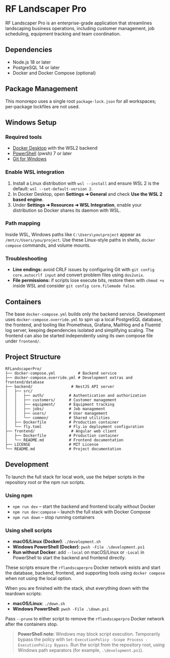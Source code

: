 # RF Landscaper Pro

RF Landscaper Pro is an enterprise-grade application that streamlines landscaping business operations, including customer management, job scheduling, equipment tracking and team coordination.

## Dependencies

- Node.js 18 or later
- PostgreSQL 14 or later
- Docker and Docker Compose (optional)

## Package Management

This monorepo uses a single root `package-lock.json` for all workspaces; per-package lockfiles are not used.

## Windows Setup

### Required tools

- [Docker Desktop](https://www.docker.com/products/docker-desktop) with the WSL2 backend
- [PowerShell](https://learn.microsoft.com/powershell/) (pwsh) 7 or later
- [Git for Windows](https://gitforwindows.org/)

### Enable WSL integration

1. Install a Linux distribution with `wsl --install` and ensure WSL 2 is the default: `wsl --set-default-version 2`.
2. In Docker Desktop, open **Settings ➜ General** and check **Use the WSL 2 based engine**.
3. Under **Settings ➜ Resources ➜ WSL Integration**, enable your distribution so Docker shares its daemon with WSL.

### Path mapping

Inside WSL, Windows paths like `C:\Users\you\project` appear as `/mnt/c/Users/you/project`. Use these Linux-style paths in shells, `docker compose` commands, and volume mounts.

### Troubleshooting

- **Line endings:** avoid CRLF issues by configuring Git with `git config core.autocrlf input` and convert problem files using `dos2unix`.
- **File permissions:** if scripts lose execute bits, restore them with `chmod +x` inside WSL and consider `git config core.filemode false`.

## Containers

The base `docker-compose.yml` builds only the backend service. Development uses `docker-compose.override.yml` to spin up a local PostgreSQL database, the frontend, and tooling like Prometheus, Grafana, MailHog and a Fluentd log server, keeping dependencies isolated and simplifying scaling. The frontend can also be started independently using its own compose file under `frontend/`.

## Project Structure

```
RFLandscaperPro/
├── docker-compose.yml          # Backend service
├── docker-compose.override.yml # Development extras and frontend/database
├── backend/                 # NestJS API server
│   ├── src/
│   │   ├── auth/           # Authentication and authorization
│   │   ├── customers/      # Customer management
│   │   ├── equipment/      # Equipment tracking
│   │   ├── jobs/           # Job management
│   │   ├── users/          # User management
│   │   └── common/         # Shared utilities
│   ├── Dockerfile          # Production container
│   └── fly.toml            # Fly.io deployment configuration
├── frontend/                # Angular web client
│   ├── Dockerfile          # Production container
│   └── README.md           # Frontend documentation
├── LICENSE                 # MIT License
└── README.md               # Project documentation
```

## Development

To launch the full stack for local work, use the helper scripts in the repository root or the npm run scripts.

### Using npm

- `npm run dev` – start the backend and frontend locally without Docker
- `npm run dev:compose` – launch the full stack with Docker Compose
- `npm run down` – stop running containers

### Using shell scripts

- **macOS/Linux (Docker)**: `./development.sh`
- **Windows PowerShell (Docker)**: `pwsh -File .\development.ps1`
- **Run without Docker**: add `--local` on macOS/Linux or `-Local` in PowerShell to start the backend and frontend directly.

These scripts ensure the `rflandscaperpro` Docker network exists and start the database, backend, frontend, and supporting tools using `docker compose` when not using the local option.

When you are finished with the stack, shut everything down with the teardown scripts:

- **macOS/Linux**: `./down.sh`
- **Windows PowerShell**: `pwsh -File .\down.ps1`

Pass `--prune` to either script to remove the `rflandscaperpro` Docker network after the containers stop.

> **PowerShell note:** Windows may block script execution. Temporarily bypass the policy with `Set-ExecutionPolicy -Scope Process -ExecutionPolicy Bypass`. Run the script from the repository root, using Windows path separators (for example, `.\development.ps1`).

